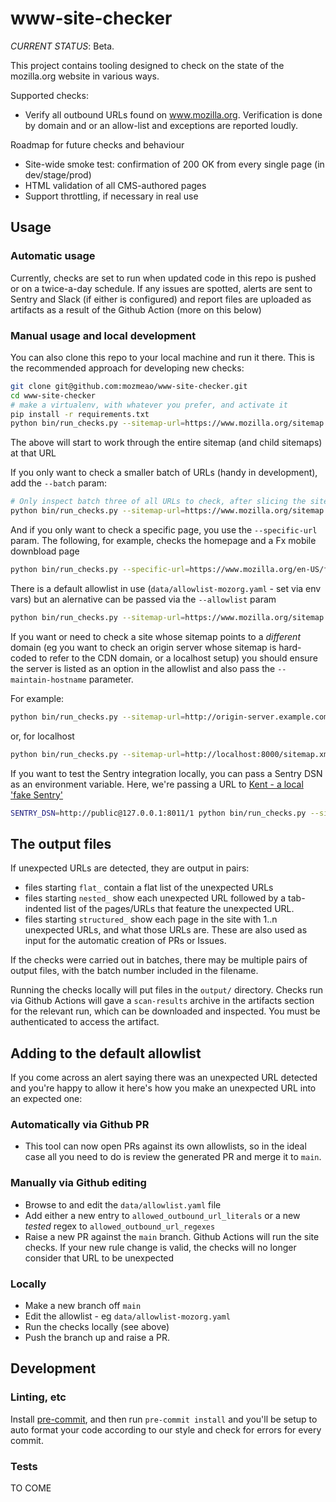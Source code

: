 # www-site-checker

_CURRENT STATUS_: Beta.

This project contains tooling designed to check on the state of the mozilla.org website in various ways.

Supported checks:

* Verify all outbound URLs found on www.mozilla.org. Verification is done by domain and or an allow-list and exceptions are reported loudly.

Roadmap for future checks and behaviour

* Site-wide smoke test: confirmation of 200 OK from every single page (in dev/stage/prod)
* HTML validation of all CMS-authored pages
* Support throttling, if necessary in real use

## Usage

### Automatic usage

Currently, checks are set to run when updated code in this repo is pushed or on a twice-a-day schedule. If any issues are spotted, alerts are sent to Sentry and Slack (if either is configured) and report files are uploaded as artifacts as a result of the Github Action (more on this below)

### Manual usage and local development

You can also clone this repo to your local machine and run it there. This is the recommended approach for developing new checks:

```bash
git clone git@github.com:mozmeao/www-site-checker.git
cd www-site-checker
# make a virtualenv, with whatever you prefer, and activate it
pip install -r requirements.txt
python bin/run_checks.py --sitemap-url=https://www.mozilla.org/sitemap.xml
```

The above will start to work through the entire sitemap (and child sitemaps) at that URL

If you only want to check a smaller batch of URLs (handy in development), add the `--batch` param:

```bash
# Only inspect batch three of all URLs to check, after slicing the site into 40 batches
python bin/run_checks.py --sitemap-url=https://www.mozilla.org/sitemap.xml --batch=3:40
```

And if you only want to check a specific page, you use the `--specific-url` param. The following, for example, checks the homepage and a Fx mobile downbload page

```bash
python bin/run_checks.py --specific-url=https://www.mozilla.org/en-US/firefox/browsers/mobile/
```

There is a default allowlist in use (`data/allowlist-mozorg.yaml` - set via env vars) but an alernative can be passed via the `--allowlist` param

```bash
python bin/run_checks.py --sitemap-url=https://www.mozilla.org/sitemap.xml --allowlist=/path/to/custom/allowlist.yaml
```

If you want or need to check a site whose sitemap points to a _different_ domain (eg you want to check an origin server whose sitemap is hard-coded to refer to the CDN domain, or a localhost setup) you should ensure the server is listed as an option in the allowlist and also pass the `--maintain-hostname` parameter.

For example:

```bash
python bin/run_checks.py --sitemap-url=http://origin-server.example.com/sitemap.xml --maintain-hostname
```

or, for localhost

```bash
python bin/run_checks.py --sitemap-url=http://localhost:8000/sitemap.xml --maintain-hostname
```

If you want to test the Sentry integration locally, you can pass a Sentry DSN as an environment variable. Here, we're passing a URL to [Kent - a local 'fake Sentry'](https://github.com/willkg/kent)

```bash
SENTRY_DSN=http://public@127.0.0.1:8011/1 python bin/run_checks.py --sitemap-url=https://www.mozilla.org/sitemap.xml
```

## The output files

If unexpected URLs are detected, they are output in pairs:

* files starting `flat_` contain a flat list of the unexpected URLs
* files starting `nested_` show each unexpected URL followed by a tab-indented list of the pages/URLs that feature the unexpected URL.
* files starting `structured_` show each page in the site with 1..n unexpected URLs, and what those URLs are. These are also used as input for the automatic creation of PRs or Issues.

If the checks were carried out in batches, there may be multiple pairs of output files, with the batch number included in the filename.

Running the checks locally will put files in the `output/` directory.
Checks run via Github Actions will gave a `scan-results` archive in the artifacts section for the relevant run, which can be downloaded and inspected. You must be authenticated to access the artifact.

## Adding to the default allowlist

If you come across an alert saying there was an unexpected URL detected and you're happy to allow it here's how you make an unexpected URL into an expected one:

### Automatically via Github PR

* This tool can now open PRs against its own allowlists, so in the ideal case all you need to do is review the generated PR and merge it to `main`.

### Manually via Github editing

* Browse to and edit the `data/allowlist.yaml` file
* Add either a new entry to `allowed_outbound_url_literals` or a new _tested_ regex to `allowed_outbound_url_regexes`
* Raise a new PR against the `main` branch. Github Actions will run the site checks. If your new rule change is valid, the checks will no longer consider that URL to be unexpected

### Locally

* Make a new branch off `main`
* Edit the allowlist - eg `data/allowlist-mozorg.yaml`
* Run the checks locally (see above)
* Push the branch up and raise a PR.

## Development

### Linting, etc

Install [pre-commit](https://pre-commit.com/#install), and then run `pre-commit install` and you'll be setup
to auto format your code according to our style and check for errors for every commit.

### Tests

TO COME
